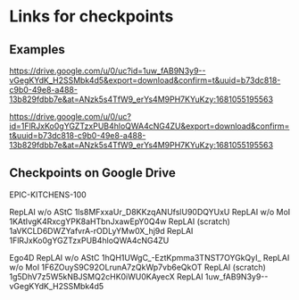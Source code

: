 # Links for checkpoints


## Examples

https://drive.google.com/u/0/uc?id=1uw_fAB9N3y9--vGegKYdK_H2SSMbk4d5&export=download&confirm=t&uuid=b73dc818-c9b0-49e8-a488-13b829fdbb7e&at=ANzk5s4TfW9_erYs4M9PH7KYuKzy:1681055195563


https://drive.google.com/u/0/uc?id=1FlRJxKo0gYGZTzxPUB4hloQWA4cNG4ZU&export=download&confirm=t&uuid=b73dc818-c9b0-49e8-a488-13b829fdbb7e&at=ANzk5s4TfW9_erYs4M9PH7KYuKzy:1681055195563



## Checkpoints on Google Drive
EPIC-KITCHENS-100

RepLAI w/o AStC     1ls8MFxxaUr_D8KKzqANUfslU90DQYUxU
RepLAI w/o MoI      1KAtIvgK4RxcgYPK8aHTbnJxawEpY0Q4w
RepLAI (scratch)    1aVKCLD6DWZYafvrA-rODLyYMw0X_hj9d
RepLAI              1FlRJxKo0gYGZTzxPUB4hloQWA4cNG4ZU

Ego4D
RepLAI w/o AStC     1hQH1UWgC_-EztKpmma3TNST7OYGkQyI_
RepLAI w/o MoI      1F6ZOuyS9C92OLrunA7zQkWp7vb6eQkOT
RepLAI (scratch)    1g5DhV7z5W5kNBJSMQ2cHK0iWU0KAyecX
RepLAI              1uw_fAB9N3y9--vGegKYdK_H2SSMbk4d5